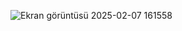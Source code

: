 ![Ekran görüntüsü 2025-02-07 161558](https://github.com/user-attachments/assets/ac6afb1b-6718-4c5f-bd59-24cd7bd484df)
